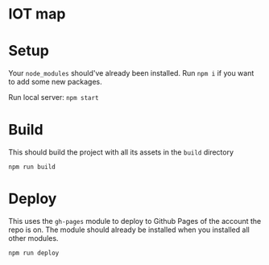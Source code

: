 # IOT map

# Setup
Your `node_modules` should've already been installed. Run `npm i` if you want to add some new packages.

Run local server: `npm start`

# Build

This should build the project with all its assets in the `build` directory

`npm run build`

# Deploy

This uses the `gh-pages` module to deploy to Github Pages of the account the repo is on. The module should already be installed when you installed all other modules.

`npm run deploy`
